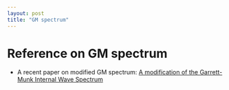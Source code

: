 ```yaml
---
layout: post
title: "GM spectrum"
---
```

<h1> Reference on GM spectrum</h1>
<ul>
<li> A recent paper on modified GM spectrum: <a href="https://doi.org/10.1175/1520-0485(2002)032<3166:AMOTGM>2.0.CO;2
">A modification of the Garrett-Munk Internal Wave Spectrum</a></li>
 </ul>

